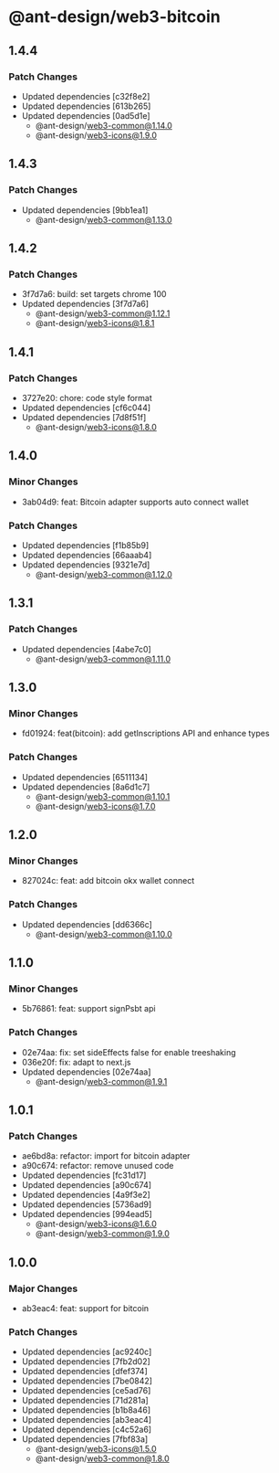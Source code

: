 # @ant-design/web3-bitcoin

## 1.4.4

### Patch Changes

- Updated dependencies [c32f8e2]
- Updated dependencies [613b265]
- Updated dependencies [0ad5d1e]
  - @ant-design/web3-common@1.14.0
  - @ant-design/web3-icons@1.9.0

## 1.4.3

### Patch Changes

- Updated dependencies [9bb1ea1]
  - @ant-design/web3-common@1.13.0

## 1.4.2

### Patch Changes

- 3f7d7a6: build: set targets chrome 100
- Updated dependencies [3f7d7a6]
  - @ant-design/web3-common@1.12.1
  - @ant-design/web3-icons@1.8.1

## 1.4.1

### Patch Changes

- 3727e20: chore: code style format
- Updated dependencies [cf6c044]
- Updated dependencies [7d8f51f]
  - @ant-design/web3-icons@1.8.0

## 1.4.0

### Minor Changes

- 3ab04d9: feat: Bitcoin adapter supports auto connect wallet

### Patch Changes

- Updated dependencies [f1b85b9]
- Updated dependencies [66aaab4]
- Updated dependencies [9321e7d]
  - @ant-design/web3-common@1.12.0

## 1.3.1

### Patch Changes

- Updated dependencies [4abe7c0]
  - @ant-design/web3-common@1.11.0

## 1.3.0

### Minor Changes

- fd01924: feat(bitcoin): add getInscriptions API and enhance types

### Patch Changes

- Updated dependencies [6511134]
- Updated dependencies [8a6d1c7]
  - @ant-design/web3-common@1.10.1
  - @ant-design/web3-icons@1.7.0

## 1.2.0

### Minor Changes

- 827024c: feat: add bitcoin okx wallet connect

### Patch Changes

- Updated dependencies [dd6366c]
  - @ant-design/web3-common@1.10.0

## 1.1.0

### Minor Changes

- 5b76861: feat: support signPsbt api

### Patch Changes

- 02e74aa: fix: set sideEffects false for enable treeshaking
- 036e20f: fix: adapt to next.js
- Updated dependencies [02e74aa]
  - @ant-design/web3-common@1.9.1

## 1.0.1

### Patch Changes

- ae6bd8a: refactor: import for bitcoin adapter
- a90c674: refactor: remove unused code
- Updated dependencies [fc31d17]
- Updated dependencies [a90c674]
- Updated dependencies [4a9f3e2]
- Updated dependencies [5736ad9]
- Updated dependencies [994ead5]
  - @ant-design/web3-icons@1.6.0
  - @ant-design/web3-common@1.9.0

## 1.0.0

### Major Changes

- ab3eac4: feat: support for bitcoin

### Patch Changes

- Updated dependencies [ac9240c]
- Updated dependencies [7fb2d02]
- Updated dependencies [dfef374]
- Updated dependencies [7be0842]
- Updated dependencies [ce5ad76]
- Updated dependencies [71d281a]
- Updated dependencies [b1b8a46]
- Updated dependencies [ab3eac4]
- Updated dependencies [c4c52a6]
- Updated dependencies [7fbf83a]
  - @ant-design/web3-icons@1.5.0
  - @ant-design/web3-common@1.8.0
